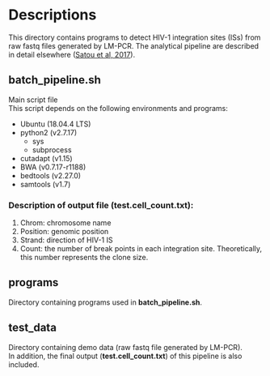 # Descriptions

This directory contains programs to detect HIV-1 integration sites (ISs) from raw fastq files generated by LM-PCR.
The analytical pipeline are described in detail elsewhere ([Satou et al, 2017](https://www.nature.com/articles/s41598-017-07307-4)).

## batch\_pipeline.sh
Main script file  
This script depends on the following environments and programs:
* Ubuntu (18.04.4 LTS)
* python2 (v2.7.17)
  * sys
  * subprocess
* cutadapt (v1.15)
* BWA (v0.7.17-r1188)
* bedtools (v2.27.0)
* samtools (v1.7)

### Description of output file (**test.cell_count.txt**):
1. Chrom: chromosome name
2. Position: genomic position
3. Strand: direction of HIV-1 IS
4. Count: the number of break points in each integration site. Theoretically, this number represents the clone size.


## programs
Directory containing programs used in **batch\_pipeline.sh**.


## test_data
Directory containing demo data (raw fastq file generated by LM-PCR).  
In addition, the final output (**test.cell_count.txt**) of this pipeline is also included.

